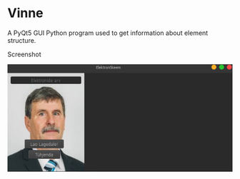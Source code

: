 # Vinne
A PyQt5 GUI Python program used to get information about element structure.

Screenshot

![picture alt](https://github.com/HotDamnCoder/Vinne/blob/master/image.png)
